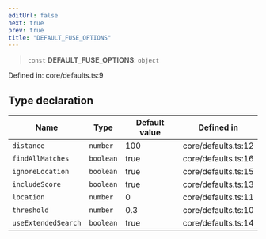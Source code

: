 ```yaml
---
editUrl: false
next: true
prev: true
title: "DEFAULT_FUSE_OPTIONS"
---
```


> `const` **DEFAULT\_FUSE\_OPTIONS**: `object`

Defined in: core/defaults.ts:9

## Type declaration

| Name | Type | Default value | Defined in |
| ------ | ------ | ------ | ------ |
| <a id="distance"></a> `distance` | `number` | 100 | core/defaults.ts:12 |
| <a id="findallmatches"></a> `findAllMatches` | `boolean` | true | core/defaults.ts:16 |
| <a id="ignorelocation"></a> `ignoreLocation` | `boolean` | true | core/defaults.ts:15 |
| <a id="includescore"></a> `includeScore` | `boolean` | true | core/defaults.ts:13 |
| <a id="location"></a> `location` | `number` | 0 | core/defaults.ts:11 |
| <a id="threshold"></a> `threshold` | `number` | 0.3 | core/defaults.ts:10 |
| <a id="useextendedsearch"></a> `useExtendedSearch` | `boolean` | true | core/defaults.ts:14 |
